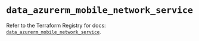 # `data_azurerm_mobile_network_service`

Refer to the Terraform Registry for docs: [`data_azurerm_mobile_network_service`](https://registry.terraform.io/providers/hashicorp/azurerm/3.103.0/docs/data-sources/mobile_network_service).
